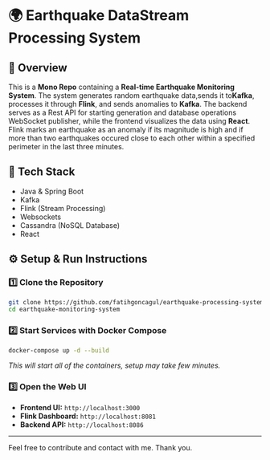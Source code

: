 # 🌍 Earthquake DataStream Processing System

## 📌 Overview
This is a **Mono Repo** containing a **Real-time Earthquake Monitoring System**. The system generates random earthquake data,sends it to**Kafka**, processes it through **Flink**, and sends anomalies to **Kafka**. The backend serves as a Rest API for starting generation and database operations WebSocket publisher,   while the frontend visualizes the data using **React**.
Flink marks an earthquake as an anomaly if its magnitude is high and if more than two earthquakes occured close to each other within a specified perimeter in the last three minutes.

## 🚀 Tech Stack

- Java & Spring Boot
- Kafka
- Flink (Stream Processing)
- Websockets
- Cassandra (NoSQL Database)
- React

## ⚙️ Setup & Run Instructions

### **1️⃣ Clone the Repository**
```bash
git clone https://github.com/fatihgoncagul/earthquake-processing-system.git
cd earthquake-monitoring-system
```

### **2️⃣ Start Services with Docker Compose**
```bash
docker-compose up -d --build
```
_This will start all of the containers, setup may take few minutes._

### **3️⃣ Open the Web UI**
- **Frontend UI:** `http://localhost:3000`
- **Flink Dashboard:** `http://localhost:8081` 
- **Backend API:** `http://localhost:8086`

---
Feel free to contribute and contact with me. Thank you.

